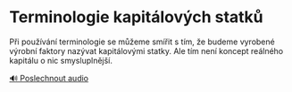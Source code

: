 # Terminologie kapitálových statků

<speak>
<prosody rate="95%" pitch="+0%">
Při používání terminologie se můžeme smířit s tím, že budeme vyrobené výrobní faktory nazývat <emphasis level="moderate">kapitálovými statky</emphasis>. Ale tím není koncept <emphasis level="strong">reálného kapitálu</emphasis> o nic smysluplnější.
</prosody>
</speak>

[🔊 Poslechnout audio](/data/7-paragraphs/audio/chapter_52/para_009-Pi-pouvn-terminologie-se-meme-smit-s-tm.mp3) 